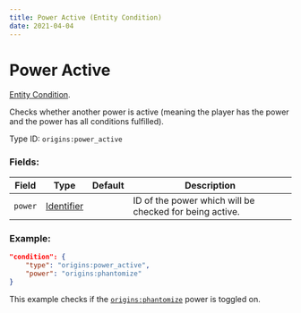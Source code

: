 ```yaml
---
title: Power Active (Entity Condition)
date: 2021-04-04
---
```

# Power Active

[Entity Condition](../entity_conditions.md).

Checks whether another power is active (meaning the player has the power and the power has all conditions fulfilled).

Type ID: `origins:power_active`

### Fields:

Field  | Type | Default | Description
-------|------|---------|-------------
`power` | [Identifier](../data_types/identifier.md) | |  ID of the power which will be checked for being active.

### Example:
```json
"condition": {
    "type": "origins:power_active",
    "power": "origins:phantomize"
}
```
This example checks if the [`origins:phantomize`](https://github.com/apace100/origins-fabric/blob/master/src/main/resources/data/origins/powers/phantomize.json) power is toggled on.